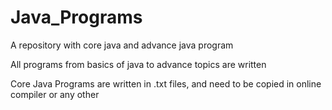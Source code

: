 # Java_Programs

A repository with core java and advance java program 

All programs from basics of java to advance topics are written

Core Java Programs are written in .txt files, and need to be copied in online compiler or any other 

